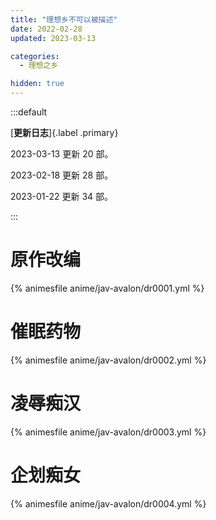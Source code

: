 ```yaml
---
title: "理想乡不可以被描述"
date: 2022-02-28
updated: 2023-03-13

categories: 
  - 理想之乡

hidden: true
---
```


:::default

[**更新日志**]{.label .primary}

2023-03-13 更新 20 部。

2023-02-18 更新 28 部。

2023-01-22 更新 34 部。

:::

# 原作改编

{% animesfile anime/jav-avalon/dr0001.yml %}

# 催眠药物

{% animesfile anime/jav-avalon/dr0002.yml %}

# 凌辱痴汉

{% animesfile anime/jav-avalon/dr0003.yml %}

# 企划痴女

{% animesfile anime/jav-avalon/dr0004.yml %}
